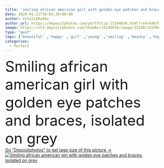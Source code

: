 ```yaml
---
title: 'smiling african american girl with golden eye patches and braces, isolated on grey'
date: 2020-01-21T10:03:26+00:00
author: VitalikRadko
author_url: https://depositphotos.com/portfolio-13194036.html?ref=64678756
image: https://st3.depositphotos.com/thumbs/13194036/image/33240/332406330/api_thumb_450.jpg?forcejpeg=true
type: "post"
tags: ['beautiful' ,'happy' ,'girl' ,'young' ,'smiling' ,'beauty' ,'happiness' ,'cheerful' ,'golden' ,'health' ,'wellbeing' ,'healthcare' ,'face' ,'medical' ,'care' ,'skin' ,'emotion' ,'pretty' ,'teeth' ,'woman' ,'emotional' ,'cosmetic' ,'skincare' ,'cosmetics' ,'purity' ,'treatment' ,'curly' ,'attractive' ,'positive' ,'wellness' ,'afro' ,'Medicare' ,'moisturizing' ,'braces' ,'orthodontics' ,'one person' ,'black woman' ,'african american' ,'skin care' ,'dental braces' ,'isolated on grey' ,'clean skin' ,'perfect skin' ,'clean face' ,'eye patches' ,'orthodontic cases' ,'gel patches' ,'Eye skin' ]
categories: 
  - Perfect
---
```

<div aling="center">
            <font size="60"> Smiling african american girl with golden eye patches and braces, isolated on grey</font>   
</div>
<div>
    <a href='https://st3.depositphotos.com/thumbs/13194036/image/33240/332406330/api_thumb_450.jpg?forcejpeg=true?ref=64678756' target=_blank > Go "Depositphotos" to get lage size of this picture ->
        <img href='https://st3.depositphotos.com/thumbs/13194036/image/33240/332406330/api_thumb_450.jpg?forcejpeg=true?ref=64678756' src='https://st3.depositphotos.com/13194036/33240/i/950/depositphotos_332406330-stock-photo-smiling-african-american-girl-golden.jpg?forcejpeg=true' alt='Smiling african american girl with golden eye patches and braces, isolated on grey' >
    </a>
</div>
